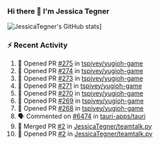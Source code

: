 ### Hi there 👋 I'm Jessica Tegner

![JessicaTegner's GitHub stats](https://github-readme-stats.vercel.app/api?username=jessicategner)]


### :zap: Recent Activity

<!--START_SECTION:activity-->
1. 💪 Opened PR [#275](https://github.com/tspivey/yugioh-game/pull/275) in [tspivey/yugioh-game](https://github.com/tspivey/yugioh-game)
2. 💪 Opened PR [#274](https://github.com/tspivey/yugioh-game/pull/274) in [tspivey/yugioh-game](https://github.com/tspivey/yugioh-game)
3. 💪 Opened PR [#273](https://github.com/tspivey/yugioh-game/pull/273) in [tspivey/yugioh-game](https://github.com/tspivey/yugioh-game)
4. 💪 Opened PR [#271](https://github.com/tspivey/yugioh-game/pull/271) in [tspivey/yugioh-game](https://github.com/tspivey/yugioh-game)
5. 💪 Opened PR [#270](https://github.com/tspivey/yugioh-game/pull/270) in [tspivey/yugioh-game](https://github.com/tspivey/yugioh-game)
6. 💪 Opened PR [#269](https://github.com/tspivey/yugioh-game/pull/269) in [tspivey/yugioh-game](https://github.com/tspivey/yugioh-game)
7. 💪 Opened PR [#268](https://github.com/tspivey/yugioh-game/pull/268) in [tspivey/yugioh-game](https://github.com/tspivey/yugioh-game)
8. 🗣 Commented on [#6474](https://github.com/tauri-apps/tauri/issues/6474) in [tauri-apps/tauri](https://github.com/tauri-apps/tauri)
9. 🎉 Merged PR [#2](https://github.com/JessicaTegner/teamtalk.py/pull/2) in [JessicaTegner/teamtalk.py](https://github.com/JessicaTegner/teamtalk.py)
10. 💪 Opened PR [#2](https://github.com/JessicaTegner/teamtalk.py/pull/2) in [JessicaTegner/teamtalk.py](https://github.com/JessicaTegner/teamtalk.py)
<!--END_SECTION:activity-->
